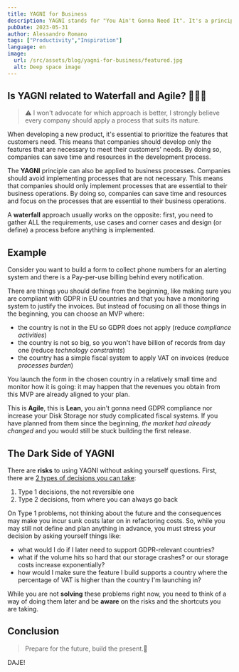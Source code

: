 ```yaml
---
title: YAGNI for Business
description: YAGNI stands for "You Ain't Gonna Need It". It's a principle of Extreme Programming (XP) that suggests not implementing a feature until it is necessary. It is an essential tool to avoid waste of time and resources that can be applied even in domains different than Software Development.
pubDate: 2023-05-31
author: Alessandro Romano
tags: ["Productivity","Inspiration"]
language: en
image:
  url: /src/assets/blog/yagni-for-business/featured.jpg
  alt: Deep space image
---
```


## Is YAGNI related to Waterfall and Agile? 🌊🏃🏻


> ⚠️ I won't advocate for which approach is better, I strongly believe every company should apply a process that suits its nature.

When developing a new product, it's essential to prioritize the features that customers need. This means that companies should develop only the features that are necessary to meet their customers' needs. By doing so, companies can save time and resources in the development process.

The **YAGNI** principle can also be applied to business processes. Companies should avoid implementing processes that are not necessary. This means that companies should only implement processes that are essential to their business operations. By doing so, companies can save time and resources and focus on the processes that are essential to their business operations.

A **waterfall** approach usually works on the opposite: first, you need to gather ALL the requirements, use cases and corner cases and design (or define) a process before anything is implemented.

## Example

Consider you want to build a form to collect phone numbers for an alerting system and there is a Pay-per-use billing behind every notification.

There are things you should define from the beginning, like making sure you are compliant with GDPR in EU countries and that you have a monitoring system to justify the invoices. But instead of focusing on all those things in the beginning, you can choose an MVP where:

-   the country is not in the EU so GDPR does not apply (reduce _compliance activities_)
-   the country is not so big, so you won't have billion of records from day one (reduce _technology constraints_)
-   the country has a simple fiscal system to apply VAT on invoices (reduce _processes burden_)

You launch the form in the chosen country in a relatively small time and monitor how it is going: it may happen that the revenues you obtain from this MVP are already aligned to your plan.

This is **Agile**, this is **Lean**, you ain't gonna need GDPR compliance nor increase your Disk Storage nor study complicated fiscal systems. If you have planned from them since the beginning, _the market had already changed_ and you would still be stuck building the first release.

## The Dark Side of YAGNI

There are **risks** to using YAGNI without asking yourself questions. First, there are [2 types of decisions you can take](https://www.businessinsider.com/jeff-bezos-on-type-1-and-type-2-decisions-2016-4?r=US&IR=T):

1.  Type 1 decisions, the not reversible one
2.  Type 2 decisions, from where you can always go back

On Type 1 problems, not thinking about the future and the consequences may make you incur sunk costs later on in refactoring costs. So, while you may still not define and plan anything in advance, you must stress your decision by asking yourself things like:

-   what would I do if I later need to support GDPR-relevant countries?
-   what if the volume hits so hard that our storage crashes? or our storage costs increase exponentially?
-   how would I make sure the feature I build supports a country where the percentage of VAT is higher than the country I'm launching in?

While you are not **************solving************** these problems right now, you need to think of a way of doing them later and be **********aware********** on the risks and the shortcuts you are taking.

## Conclusion

> Prepare for the future, build the present.🚀

DAJE!